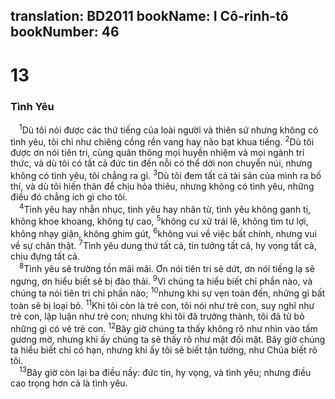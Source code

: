 translation: BD2011
bookName: I Cô-rinh-tô 
bookNumber: 46
-------

<div class="title"><h1>13</h1><h3>Tình Yêu</h3></div>
<span class="verse 1co_13_1"> <sup>1</sup>Dù tôi nói được các thứ tiếng của loài người và thiên sứ nhưng không có tình yêu, tôi chỉ như chiêng cồng rền vang hay não bạt khua tiếng. </span>
<span class="verse 1co_13_2"><sup>2</sup>Dù tôi được ơn nói tiên tri, cùng quán thông mọi huyền nhiệm và mọi ngành tri thức, và dù tôi có tất cả đức tin đến nỗi có thể dời non chuyển núi, nhưng không có tình yêu, tôi chẳng ra gì. </span>
<span class="verse 1co_13_3"><sup>3</sup>Dù tôi đem tất cả tài sản của mình ra bố thí, và dù tôi hiến thân để chịu hỏa thiêu, nhưng không có tình yêu, những điều đó chẳng ích gì cho tôi.<br/></span>
<span class="verse 1co_13_4"> <sup>4</sup>Tình yêu hay nhẫn nhục, tình yêu hay nhân từ, tình yêu không ganh tị, không khoe khoang, không tự cao, </span>
<span class="verse 1co_13_5"><sup>5</sup>không cư xử trái lẽ, không tìm tư lợi, không nhạy giận, không ghim gút, </span>
<span class="verse 1co_13_6"><sup>6</sup>không vui về việc bất chính, nhưng vui về sự chân thật. </span>
<span class="verse 1co_13_7"><sup>7</sup>Tình yêu dung thứ tất cả, tin tưởng tất cả, hy vọng tất cả, chịu đựng tất cả.<br/></span>
<span class="verse 1co_13_8"> <sup>8</sup>Tình yêu sẽ trường tồn mãi mãi. Ơn nói tiên tri sẽ dứt, ơn nói tiếng lạ sẽ ngưng, ơn hiểu biết sẽ bị đào thải. </span>
<span class="verse 1co_13_9"><sup>9</sup>Vì chúng ta hiểu biết chỉ phần nào, và chúng ta nói tiên tri chỉ phần nào; </span>
<span class="verse 1co_13_10"><sup>10</sup>nhưng khi sự vẹn toàn đến, những gì bất toàn sẽ bị loại bỏ. </span>
<span class="verse 1co_13_11"><sup>11</sup>Khi tôi còn là trẻ con, tôi nói như trẻ con, suy nghĩ như trẻ con, lập luận như trẻ con; nhưng khi tôi đã trưởng thành, tôi đã từ bỏ những gì có vẻ trẻ con. </span>
<span class="verse 1co_13_12"><sup>12</sup>Bây giờ chúng ta thấy không rõ như nhìn vào tấm gương mờ, nhưng khi ấy chúng ta sẽ thấy rõ như mặt đối mặt. Bây giờ chúng ta hiểu biết chỉ có hạn, nhưng khi ấy tôi sẽ biết tận tường, như Chúa biết rõ tôi.<br/></span>
<span class="verse 1co_13_13"> <sup>13</sup>Bây giờ còn lại ba điều nầy: đức tin, hy vọng, và tình yêu; nhưng điều cao trọng hơn cả là tình yêu.<br/></span>
